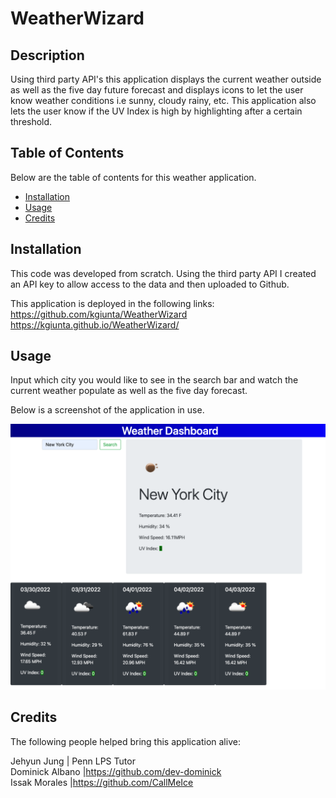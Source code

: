 # WeatherWizard

## Description

Using third party API's this application displays the current weather outside as well as the five day future forecast and displays icons to let the user know weather conditions i.e sunny, cloudy rainy, etc.
This application also lets the user know if the UV Index is high by highlighting after a certain threshold.

## Table of Contents

Below are the table of contents for this weather application.

- [Installation](#installation)
- [Usage](#usage)
- [Credits](#credits)

## Installation

This code was developed from scratch. Using the third party API I created an API key to allow access to the data and then uploaded to Github.

This application is deployed in the following links:
https://github.com/kgiunta/WeatherWizard
https://kgiunta.github.io/WeatherWizard/

## Usage

Input which city you would like to see in the search bar and watch the current weather populate as well as the five day forecast.

Below is a screenshot of the application in use.

![Weather Application showing NYC Weather](./Assets/screenshot.png)

## Credits

The following people helped bring this application alive:

Jehyun Jung | Penn LPS Tutor <br>
Dominick Albano |https://github.com/dev-dominick<Br>
Issak Morales |https://github.com/CallMeIce<Br>
